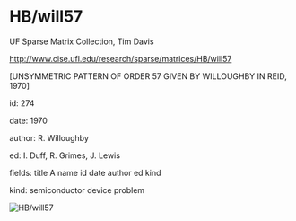 # HB/will57

 UF Sparse Matrix Collection, Tim Davis

 http://www.cise.ufl.edu/research/sparse/matrices/HB/will57

 [UNSYMMETRIC PATTERN OF ORDER  57 GIVEN BY WILLOUGHBY IN REID, 1970]

 id: 274

 date: 1970

 author: R. Willoughby

 ed: I. Duff, R. Grimes, J. Lewis

 fields: title A name id date author ed kind

 kind: semiconductor device problem

![HB/will57](http://yifanhu.net/GALLERY/GRAPHS/GIF_SMALL/HB@will57.gif)
